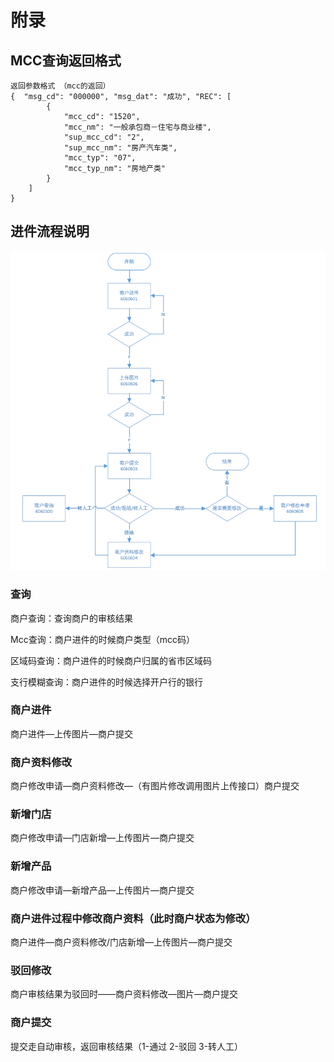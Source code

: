 # 附录

## MCC查询返回格式

```
返回参数格式 （mcc的返回）
{  "msg_cd": "000000", "msg_dat": "成功", "REC": [
        {
            "mcc_cd": "1520",
            "mcc_nm": "一般承包商－住宅与商业楼",
            "sup_mcc_cd": "2",
            "sup_mcc_nm": "房产汽车类",
            "mcc_typ": "07",
            "mcc_typ_nm": "房地产类"
        }
    ]
}
```

## 进件流程说明

![](/assets/mercRegistFlow.png)

### 查询

商户查询：查询商户的审核结果

Mcc查询：商户进件的时候商户类型（mcc码）

区域码查询：商户进件的时候商户归属的省市区域码

支行模糊查询：商户进件的时候选择开户行的银行

### 商户进件

商户进件—上传图片—商户提交

### 商户资料修改

商户修改申请—商户资料修改—（有图片修改调用图片上传接口）商户提交

### 新增门店

商户修改申请—门店新增—上传图片—商户提交

### 新增产品

商户修改申请—新增产品—上传图片—商户提交

### 商户进件过程中修改商户资料（此时商户状态为修改）

商户进件—商户资料修改/门店新增—上传图片—商户提交

### 驳回修改

商户审核结果为驳回时——商户资料修改—图片—商户提交

### 商户提交

提交走自动审核，返回审核结果（1-通过 2-驳回 3-转人工）

### 



